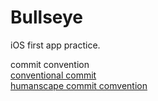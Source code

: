 # Bullseye
iOS first app practice.

commit convention\
[conventional commit](https://www.conventionalcommits.org/en/v1.0.0/)\
[humanscape commit comvention](https://medium.com/humanscape-tech/%ED%9A%A8%EC%9C%A8%EC%A0%81%EC%9D%B8-commit-message-%EC%9E%91%EC%84%B1%EC%9D%84-%EC%9C%84%ED%95%9C-conventional-commits-ae885898e754)

